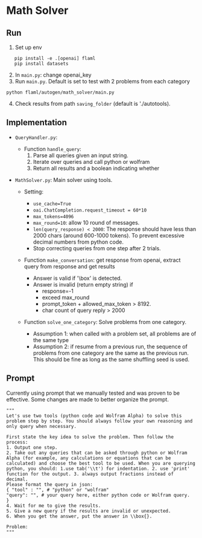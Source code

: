 # Math Solver

## Run

1. Set up env

```
   pip install -e .[openai] flaml
   pip install datasets
```

2. In `main.py`: change openai_key
3. Run `main.py`. Default is set to test with 2 problems from each category

```
python flaml/autogen/math_solver/main.py
```

4. Check results from path `saving_folder` (default is './autotools).

## Implementation

- `QueryHandler.py`:

  - Function `handle_query`:
    1. Parse all queries given an input string.
    2. Iterate over queries and call python or wolfram
    3. Return all results and a boolean indicating whether
- `MathSolver.py`: Main solver using tools.

  - Setting:

    - `use_cache=True`
    - `oai.ChatCompletion.request_timeout = 60*10`
    - `max_tokens=4096`
    - `max_round=10`: allow 10 round of messages.
    - `len(query_response) < 2000`: The response should have less than 2000 chars (around 600-1000 tokens). To prevent excessive decimal numbers from python code.
    - Stop correcting queries from one step after 2 trials.
  - Function `make_conversation`: get response from openai, extract query from response and get results

    - Answer is valid if '\box' is detected.
    - Answer is invalid (return empty string) if
      - response=-1
      - exceed max_round
      - prompt_token + allowed_max_token > 8192.
      - char count of query reply > 2000
  - Function `solve_one_category`: Solve problems from one category.

    - Assumption 1: when called with a problem set, all problems are of the same type
    - Assumption 2: if resume from a previous run, the sequence of problems from one category are the same as the previous run. This should be fine as long as the same shuffling seed is used.

## Prompt

Currently using prompt that we manually tested and was proven to be effective. Some changes are made to better organize the prompt.

```
"""
Let's use two tools (python code and Wolfram Alpha) to solve this problem step by step. You should always follow your own reasoning and only query when necessary.

First state the key idea to solve the problem. Then follow the process:
1. Output one step.
2. Take out any queries that can be asked through python or Wolfram Alpha (for example, any calculations or equations that can be calculated) and choose the best tool to be used. When you are querying python, you should: 1.use tab('\\t') for indentation. 2. use 'print' function for the output. 3. always output fractions instead of decimal.
Please format the query in json: 
{ "tool" : "", # "python" or "wolfram"
"query": "", # your query here, either python code or Wolfram query.
} 
4. Wait for me to give the results.
5. Give a new query if the results are invalid or unexpected.
6. When you get the answer, put the answer in \\box{}.

Problem: 
"""
```
